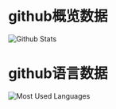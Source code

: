 # github概览数据
![Github Stats](https://github-readme-stats.vercel.app/api?username=BlackDoctor-AI&show_icons=true&theme=dark&count_private=true)
# github语言数据
![Most Used Languages](https://github-readme-stats.vercel.app/api/top-langs/?username=BlackDoctor-AI&theme=dark&layout=compact)
<!-- # GitHub 数据统计
# Visit https://github.com/lowlighter/metrics#-documentation for full reference
name: Metrics
on:
  # Schedule updates (each hour)
  schedule: [{cron: "0 * * * *"}]
  # Lines below let you run workflow manually and on each commit
  workflow_dispatch:
  push: {branches: ["master", "main"]}
jobs:
  github-metrics:
    runs-on: ubuntu-latest
    permissions:
      contents: write
    steps:
      - uses: lowlighter/metrics@latest
        with:
          # Your GitHub token
          # The following scopes are required:
          #  - public_access (default scope)
          # The following additional scopes may be required:
          #  - read:org      (for organization related metrics)
          #  - read:user     (for user related data)
          #  - read:packages (for some packages related data)
          #  - repo          (optional, if you want to include private repositories)
          token: ${{ secrets.METRICS_TOKEN }}

          # Options
          user: 67722116
          template: classic
          base: header, activity, community, repositories, metadata
          config_timezone: Asia/Shanghai
          plugin_isocalendar: yes
          plugin_isocalendar_duration: half-year
